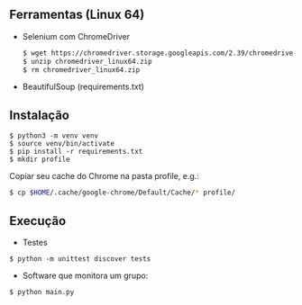## Ferramentas (Linux 64)

- Selenium com ChromeDriver

    ```bash
    $ wget https://chromedriver.storage.googleapis.com/2.39/chromedriver_linux64.zip
    $ unzip chromedriver_linux64.zip
    $ rm chromedriver_linux64.zip
    ```

- BeautifulSoup (requirements.txt)

## Instalação

```
$ python3 -m venv venv
$ source venv/bin/activate
$ pip install -r requirements.txt
$ mkdir profile
```

Copiar seu cache do Chrome na pasta profile, e.g.:

```bash
$ cp $HOME/.cache/google-chrome/Default/Cache/* profile/
```

## Execução

- Testes
```
$ python -m unittest discover tests
```

- Software que monitora um grupo:
```
$ python main.py
```
